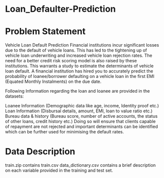# Loan_Defaulter-Prediction

# Problem Statement
Vehicle Loan Default Prediction Financial institutions incur significant losses due to the default of vehicle loans. 
This has led to the tightening up of vehicle loan underwriting and increased vehicle loan rejection rates. The need for a better credit 
risk scoring model is also raised by these institutions. This warrants a study to estimate the determinants of vehicle loan default. 
A financial institution has hired you to accurately predict the probability of loanee/borrower defaulting on a vehicle loan in the 
first EMI (Equated Monthly Instalments) on the due date. 

Following Information regarding the loan and loanee are provided in the datasets:

Loanee Information (Demographic data like age, income, Identity proof etc.) 
Loan Information (Disbursal details, amount, EMI, loan to value ratio etc.) 
Bureau data & history (Bureau score, number of active accounts, the status of other loans, credit history etc.) 
Doing so will ensure that clients capable of repayment are not rejected and important determinants can be identified which can be 
further used for minimising the default rates.

# Data Description
train.zip contains train.csv
data_dictionary.csv contains a brief description on each variable provided in the training and test set.
